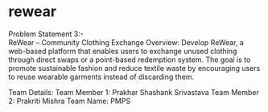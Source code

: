 # rewear
Problem Statement 3:-   
ReWear – Community Clothing Exchange 
Overview: 
Develop ReWear, a web-based platform that enables users to exchange unused clothing 
through direct swaps or a point-based redemption system. The goal is to promote sustainable 
fashion and reduce textile waste by encouraging users to reuse wearable garments instead of 
discarding them. 

Team Details:
Team Member 1: Prakhar Shashank Srivastava
Team Member 2: Prakriti Mishra
Team Name: PMPS
